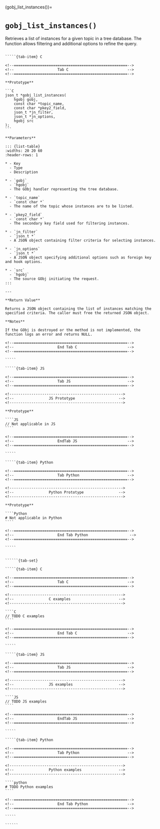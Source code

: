 <!-- ============================================================== -->
(gobj_list_instances())=
# `gobj_list_instances()`
<!-- ============================================================== -->

Retrieves a list of instances for a given topic in a tree database. The function allows filtering and additional options to refine the query.

<!------------------------------------------------------------>
<!--                    Prototypes                          -->
<!------------------------------------------------------------>

``````{tab-set}

`````{tab-item} C

<!--====================================================-->
<!--                    Tab C                           -->
<!--====================================================-->

**Prototype**

```C
json_t *gobj_list_instances(
    hgobj gobj,
    const char *topic_name,
    const char *pkey2_field,
    json_t *jn_filter,
    json_t *jn_options,
    hgobj src
);
```

**Parameters**

::: {list-table}
:widths: 20 20 60
:header-rows: 1

* - Key
  - Type
  - Description

* - `gobj`
  - `hgobj`
  - The GObj handler representing the tree database.

* - `topic_name`
  - `const char *`
  - The name of the topic whose instances are to be listed.

* - `pkey2_field`
  - `const char *`
  - The secondary key field used for filtering instances.

* - `jn_filter`
  - `json_t *`
  - A JSON object containing filter criteria for selecting instances.

* - `jn_options`
  - `json_t *`
  - A JSON object specifying additional options such as foreign key and hook options.

* - `src`
  - `hgobj`
  - The source GObj initiating the request.
:::

---

**Return Value**

Returns a JSON object containing the list of instances matching the specified criteria. The caller must free the returned JSON object.

**Notes**

If the GObj is destroyed or the method is not implemented, the function logs an error and returns NULL.

<!--====================================================-->
<!--                    End Tab C                       -->
<!--====================================================-->

`````

`````{tab-item} JS

<!--====================================================-->
<!--                    Tab JS                          -->
<!--====================================================-->

<!---------------------------------------------------->
<!--                JS Prototype                    -->
<!---------------------------------------------------->

**Prototype**

````JS
// Not applicable in JS
````

<!--====================================================-->
<!--                    EndTab JS                       -->
<!--====================================================-->

`````

`````{tab-item} Python

<!--====================================================-->
<!--                    Tab Python                      -->
<!--====================================================-->

<!---------------------------------------------------->
<!--                Python Prototype                -->
<!---------------------------------------------------->

**Prototype**

````Python
# Not applicable in Python
````

<!--====================================================-->
<!--                    End Tab Python                   -->
<!--====================================================-->

`````

``````

<!------------------------------------------------------------>
<!--                    Examples                            -->
<!------------------------------------------------------------>

```````{dropdown} Examples

``````{tab-set}

`````{tab-item} C

<!--====================================================-->
<!--                    Tab C                           -->
<!--====================================================-->

<!---------------------------------------------------->
<!--                C examples                      -->
<!---------------------------------------------------->

````C
// TODO C examples
````

<!--====================================================-->
<!--                    End Tab C                       -->
<!--====================================================-->

`````

`````{tab-item} JS

<!--====================================================-->
<!--                    Tab JS                          -->
<!--====================================================-->

<!---------------------------------------------------->
<!--                JS examples                     -->
<!---------------------------------------------------->

````JS
// TODO JS examples
````

<!--====================================================-->
<!--                    EndTab JS                       -->
<!--====================================================-->

`````

`````{tab-item} Python

<!--====================================================-->
<!--                    Tab Python                      -->
<!--====================================================-->

<!---------------------------------------------------->
<!--                Python examples                 -->
<!---------------------------------------------------->

````python
# TODO Python examples
````

<!--====================================================-->
<!--                    End Tab Python                  -->
<!--====================================================-->

`````

``````

```````
